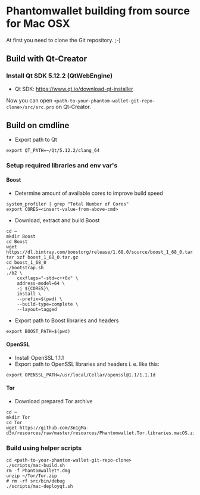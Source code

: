 # Phantomwallet building from source for Mac OSX

At first you need to clone the Git repository. ;-)

## Build with Qt-Creator
### Install Qt SDK 5.12.2 (QtWebEngine)
- Qt SDK: https://www.qt.io/download-qt-installer

Now you can open `<path-to-your-phantom-wallet-git-repo-clone>/src/src.pro` on Qt-Creator.


## Build on cmdline
- Export path to Qt
```
export QT_PATH=~/Qt/5.12.2/clang_64
```

### Setup required libraries and env var's
#### Boost
- Determine amount of available cores to improve build speed
```
system_profiler | grep "Total Number of Cores"
export CORES=<insert-value-from-above-cmd>
```
- Download, extract and build Boost
```
cd ~
mkdir Boost
cd Boost
wget https://dl.bintray.com/boostorg/release/1.68.0/source/boost_1_68_0.tar.gz
tar xzf boost_1_68_0.tar.gz
cd boost_1_68_0
./bootstrap.sh
./b2 \
    cxxflags="-std=c++0x" \
    address-model=64 \
    -j ${CORES}\
    install \
    --prefix=$(pwd) \
    --build-type=complete \
    --layout=tagged
```
- Export path to Boost libraries and headers
```
export BOOST_PATH=$(pwd)
```

#### OpenSSL
- Install OpenSSL 1.1.1
- Export path to OpenSSL libraries and headers i. e. like this:
```
export OPENSSL_PATH=/usr/local/Cellar/openssl@1.1/1.1.1d
```

#### Tor
- Download prepared Tor archive
```
cd ~
mkdir Tor
cd Tor
wget https://github.com/3n1gMa-d3v/resources/raw/master/resources/Phantomwallet.Tor.libraries.macOS.zip
```

### Build using helper scripts

```
cd <path-to-your-phantom-wallet-git-repo-clone>
./scripts/mac-build.sh
rm -f Phantomwallet*.dmg
unzip ~/Tor/Tor.zip
# rm -rf src/bin/debug
./scripts/mac-deployqt.sh
```
